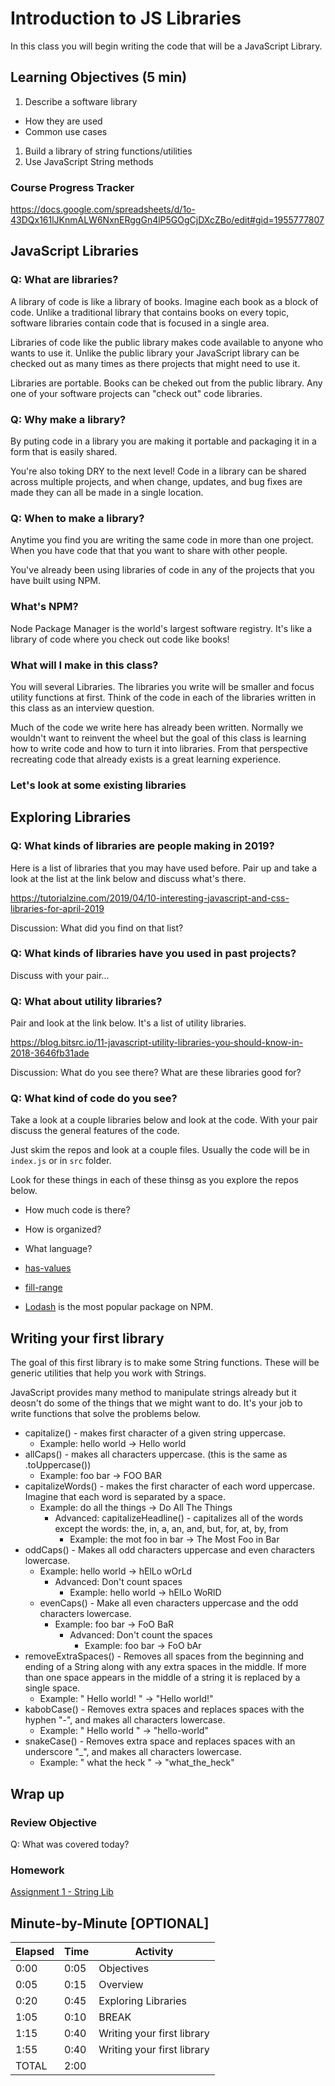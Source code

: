 # Introduction to JS Libraries 

In this class you will begin writing the code that will be a JavaScript Library. 

## Learning Objectives (5 min)

1. Describe a software library
  - How they are used 
  - Common use cases
1. Build a library of string functions/utilities
1. Use JavaScript String methods

### Course Progress Tracker 

https://docs.google.com/spreadsheets/d/1o-43DQx161lJKnmALW6NxnERggGn4lP5GOgCjDXcZBo/edit#gid=1955777807

## JavaScript Libraries

### Q: What are libraries? 

A library of code is like a library of books. Imagine each book as a block of code. Unlike a traditional library that contains books on every topic, software libraries contain code that is focused in a single area. 

Libraries of code like the public library makes code available to anyone who wants to use it. Unlike the public library your JavaScript library can be checked out as many times as there projects that might need to use it. 

Libraries are portable. Books can be cheked out from the public library. Any one of your software projects can "check out" code libraries.  

### Q: Why make a library? 

By puting code in a library you are making it portable and packaging it in a form that is easily shared. 

You're also toking DRY to the next level! Code in a library can be shared across multiple projects, and when change, updates, and bug fixes are made they can all be made in a single location. 

### Q: When to make a library? 

Anytime you find you are writing the same code in more than one project. When you have code that that you want to share with other people. 

You've already been using libraries of code in any of the projects that you have built using NPM. 

### What's NPM? 

Node Package Manager is the world's largest software registry. It's like a library of code where you check out code like books! 

### What will I make in this class? 

You will several Libraries. The libraries you write will be smaller and focus utility functions at first. Think of the code in each of the libraries written in this class as an interview question. 

Much of the code we write here has already been written. Normally we wouldn't want to reinvent the wheel but the goal of this class is learning how to write code and how to turn it into libraries. From that perspective recreating code that already exists is a great learning experience. 

### Let's look at  some existing libraries 

## Exploring Libraries

### Q: What kinds of libraries are people making in 2019? 

Here is a list of libraries that you may have used before. Pair up and take a look at the list at the link below and discuss what's there. 

https://tutorialzine.com/2019/04/10-interesting-javascript-and-css-libraries-for-april-2019

Discussion: What did you find on that list? 

### Q: What kinds of libraries have you used in past projects? 

Discuss with your pair... 

### Q: What about utility libraries?

Pair and look at the link below. It's a list of utility libraries. 

https://blog.bitsrc.io/11-javascript-utility-libraries-you-should-know-in-2018-3646fb31ade

Discussion: What do you see there? What are these libraries good for? 

### Q: What kind of code do you see? 

Take a look at a couple libraries below and look at the code. With your pair discuss the general features of the code. 

Just skim the repos and look at a couple files. Usually the code will be in `index.js` or in `src` folder. 

Look for these things in each of these thinsg as you explore the repos below. 

- How much code is there? 
- How is organized? 
- What language? 

- [has-values](https://github.com/jonschlinkert/has-values)
- [fill-range](https://github.com/jonschlinkert/fill-range/blob/master/index.js)
- [Lodash](https://github.com/lodash/lodash) is the most popular package on NPM. 

## Writing your first library

The goal of this first library is to make some String functions. These will be generic utilities that help you work with Strings. 

JavaScript provides many method to manipulate strings already but it deosn't do some of the things that we might want to do. It's your job to write functions that solve the problems below. 

- capitalize() - makes first character of a given string uppercase. 
  - Example: hello world -> Hello world
- allCaps() - makes all characters uppercase. (this is the same as .toUppercase())
  - Example: foo bar -> FOO BAR
- capitalizeWords() - makes the first character of each word uppercase. Imagine that each word is separated by a space. 
  - Example: do all the things -> Do All The Things
    - Advanced: capitalizeHeadline() - capitalizes all of the words except the words: the, in, a, an, and, but, for, at, by, from
      - Example: the mot foo in bar -> The Most Foo in Bar
- oddCaps() - Makes all odd characters uppercase and even characters lowercase. 
  - Example: hello world -> hElLo wOrLd
    - Advanced: Don't count spaces
      - Example: hello world -> hElLo WoRlD
  - evenCaps() - Make all even characters uppercase and the odd characters lowercase. 
    - Example: foo bar -> FoO BaR
      - Advanced: Don't count the spaces
        - Example: foo bar -> FoO bAr
- removeExtraSpaces() - Removes all spaces from the beginning and ending of a String along with any extra spaces in the middle. If more than one space appears in the middle of a string it is replaced by a single space. 
  - Example: "   Hello    world!   " -> "Hello world!"
- kabobCase() - Removes extra spaces and replaces spaces with the hyphen "-", and makes all characters lowercase. 
  - Example: "   Hello    world   " -> "hello-world"
- snakeCase() - Removes extra space and replaces spaces with an underscore "_", and makes all characters lowercase. 
  - Example: "  what the    heck   " -> "what_the_heck"

## Wrap up

### Review Objective 

Q: What was covered today? 

### Homework

[Assignment 1 - String Lib](../Assignments/assignment-1-string-lib.md)

## Minute-by-Minute [OPTIONAL]

| **Elapsed** | **Time**  | **Activity**              |
| ----------- | --------- | ------------------------- |
| 0:00        | 0:05      | Objectives                |
| 0:05        | 0:15      | Overview                  |
| 0:20        | 0:45      | Exploring Libraries       |
| 1:05        | 0:10      | BREAK                     |
| 1:15        | 0:40      | Writing your first library|
| 1:55        | 0:40      | Writing your first library|
| TOTAL       | 2:00      |                           |
